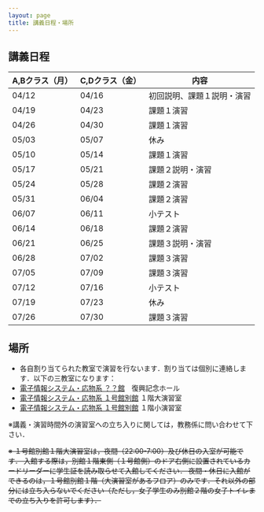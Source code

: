 ```yaml
---
layout: page
title: 講義日程・場所
---
```


## 講義日程


| A,Bクラス（月） | C,Dクラス（金） | 内容 |
|------|------|------|
| 04/12 | 04/16 | 初回説明、課題１説明・演習 |
| 04/19 | 04/23 | 課題１演習 |
| 04/26 | 04/30 | 課題１演習 |
| 05/03 | 05/07 | 休み |
| 05/10 | 05/14 | 課題１演習 |
| 05/17 | 05/21 | 課題２説明・演習 |
| 05/24 | 05/28 | 課題２演習 |
| 05/31 | 06/04 | 課題２演習 |
| 06/07 | 06/11 | 小テスト |
| 06/14 | 06/18 | 課題２演習 |
| 06/21 | 06/25 | 課題３説明・演習 |
| 06/28 | 07/02 | 課題３演習 |
| 07/05 | 07/09 | 課題３演習 |
| 07/12 | 07/16 | 小テスト |
| 07/19 | 07/23 | 休み |
| 07/26 | 07/30 | 課題３演習 |


## 場所

+ 各自割り当てられた教室で演習を行ないます．割り当ては個別に連絡します．以下の三教室になります：
+ [電子情報システム・応物系 ？？館]()　復興記念ホール
+ [電子情報システム・応物系 １号館別館](http://www.eng.tohoku.ac.jp/map/?menu=campus&area=d&build=11) １階大演習室
+ [電子情報システム・応物系 １号館別館](http://www.eng.tohoku.ac.jp/map/?menu=campus&area=d&build=11) １階小演習室

※講義・演習時間外の演習室への立ち入りに関しては，教務係に問い合わせて下さい．

~~※ １号館別館１階大演習室は，夜間（22:00-7:00）及び休日の入室が可能です．
入館する際は，別館１階東側（１号館側）のドア右側に設置されているカードリーダーに学生証を読み取らせて入館してください．
夜間・休日に入館ができるのは，１号館別館１階（大演習室があるフロア）のみです．それ以外の部分には立ち入らないでください（ただし，女子学生のみ別館２階の女子トイレまでの立ち入りを許可します）．~~
